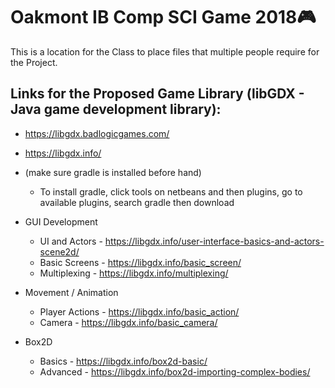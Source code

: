 # Oakmont IB Comp SCI Game 2018:video_game:
This is a location for the Class to place files that multiple people require for the Project.

## Links for the Proposed Game Library (libGDX - Java game development library):
* https://libgdx.badlogicgames.com/
* https://libgdx.info/
* (make sure gradle is installed before hand)
  * To install gradle, click tools on netbeans and then plugins, go to available plugins, search gradle then download
* GUI Development
  * UI and Actors - https://libgdx.info/user-interface-basics-and-actors-scene2d/
  * Basic Screens - https://libgdx.info/basic_screen/
  * Multiplexing - https://libgdx.info/multiplexing/

* Movement / Animation
  * Player Actions - https://libgdx.info/basic_action/
  * Camera - https://libgdx.info/basic_camera/

* Box2D
  * Basics - https://libgdx.info/box2d-basic/
  * Advanced - https://libgdx.info/box2d-importing-complex-bodies/
